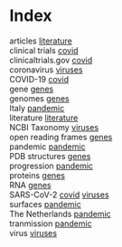# Index


articles [literature](literature.i.md#tp1)<br />
clinical trials [covid](covid.i.md#tp3)<br />
clinicaltrials.gov [covid](covid.i.md#tp4)<br />
coronavirus [viruses](viruses.i.md#tp3)<br />
COVID-19 [covid](covid.i.md#tp1)<br />
gene [genes](genes.i.md#tp4)<br />
genomes [genes](genes.i.md#tp1)<br />
Italy [pandemic](pandemic.i.md#tp6)<br />
literature [literature](literature.i.md#tp2)<br />
NCBI Taxonomy [viruses](viruses.i.md#tp4)<br />
open reading frames [genes](genes.i.md#tp3)<br />
pandemic [pandemic](pandemic.i.md#tp1)<br />
PDB structures [genes](genes.i.md#tp6)<br />
progression [pandemic](pandemic.i.md#tp4)<br />
proteins [genes](genes.i.md#tp5)<br />
RNA [genes](genes.i.md#tp2)<br />
SARS-CoV-2 [covid](covid.i.md#tp2) [viruses](viruses.i.md#tp1)<br />
surfaces [pandemic](pandemic.i.md#tp3)<br />
The Netherlands [pandemic](pandemic.i.md#tp5)<br />
tranmission [pandemic](pandemic.i.md#tp2)<br />
virus [viruses](viruses.i.md#tp2)